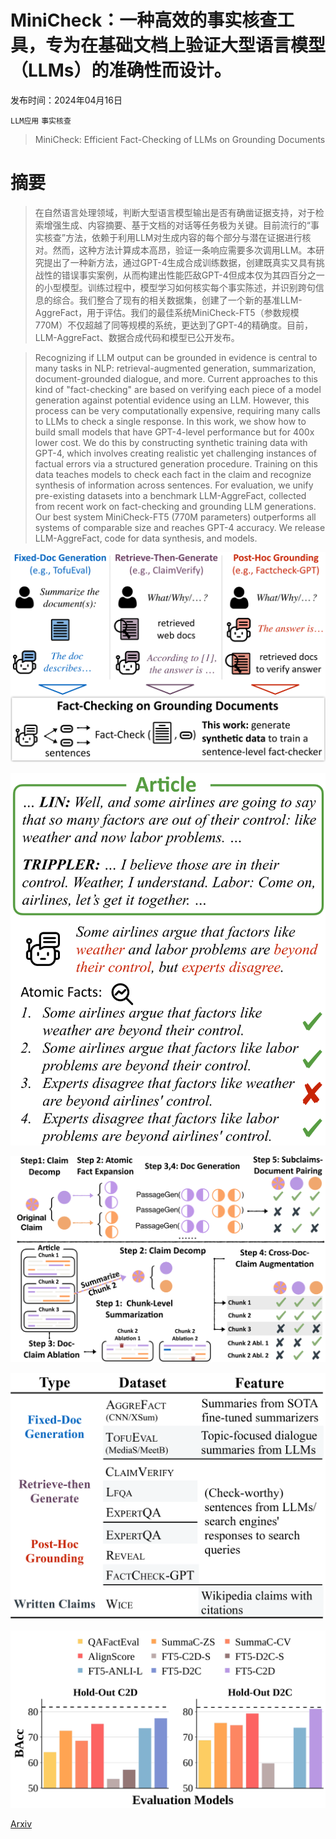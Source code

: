# MiniCheck：一种高效的事实核查工具，专为在基础文档上验证大型语言模型（LLMs）的准确性而设计。

发布时间：2024年04月16日

`LLM应用` `事实核查`

> MiniCheck: Efficient Fact-Checking of LLMs on Grounding Documents

# 摘要

> 在自然语言处理领域，判断大型语言模型输出是否有确凿证据支持，对于检索增强生成、内容摘要、基于文档的对话等任务极为关键。目前流行的“事实核查”方法，依赖于利用LLM对生成内容的每个部分与潜在证据进行核对。然而，这种方法计算成本高昂，验证一条响应需要多次调用LLM。本研究提出了一种新方法，通过GPT-4生成合成训练数据，创建既真实又具有挑战性的错误事实案例，从而构建出性能匹敌GPT-4但成本仅为其四百分之一的小型模型。训练过程中，模型学习如何核实每个事实陈述，并识别跨句信息的综合。我们整合了现有的相关数据集，创建了一个新的基准LLM-AggreFact，用于评估。我们的最佳系统MiniCheck-FT5（参数规模770M）不仅超越了同等规模的系统，更达到了GPT-4的精确度。目前，LLM-AggreFact、数据合成代码和模型已公开发布。

> Recognizing if LLM output can be grounded in evidence is central to many tasks in NLP: retrieval-augmented generation, summarization, document-grounded dialogue, and more. Current approaches to this kind of "fact-checking" are based on verifying each piece of a model generation against potential evidence using an LLM. However, this process can be very computationally expensive, requiring many calls to LLMs to check a single response. In this work, we show how to build small models that have GPT-4-level performance but for 400x lower cost. We do this by constructing synthetic training data with GPT-4, which involves creating realistic yet challenging instances of factual errors via a structured generation procedure. Training on this data teaches models to check each fact in the claim and recognize synthesis of information across sentences. For evaluation, we unify pre-existing datasets into a benchmark LLM-AggreFact, collected from recent work on fact-checking and grounding LLM generations. Our best system MiniCheck-FT5 (770M parameters) outperforms all systems of comparable size and reaches GPT-4 accuracy. We release LLM-AggreFact, code for data synthesis, and models.

![MiniCheck：一种高效的事实核查工具，专为在基础文档上验证大型语言模型（LLMs）的准确性而设计。](../../../paper_images/2404.10774/x1.png)

![MiniCheck：一种高效的事实核查工具，专为在基础文档上验证大型语言模型（LLMs）的准确性而设计。](../../../paper_images/2404.10774/x2.png)

![MiniCheck：一种高效的事实核查工具，专为在基础文档上验证大型语言模型（LLMs）的准确性而设计。](../../../paper_images/2404.10774/x3.png)

![MiniCheck：一种高效的事实核查工具，专为在基础文档上验证大型语言模型（LLMs）的准确性而设计。](../../../paper_images/2404.10774/x4.png)

![MiniCheck：一种高效的事实核查工具，专为在基础文档上验证大型语言模型（LLMs）的准确性而设计。](../../../paper_images/2404.10774/x5.png)

[Arxiv](https://arxiv.org/abs/2404.10774)